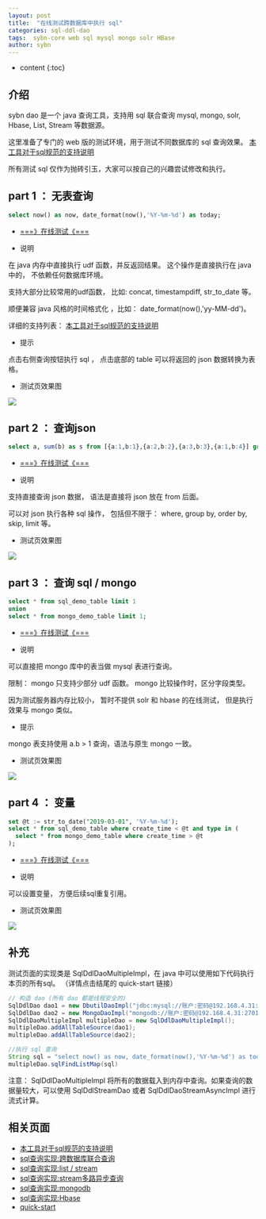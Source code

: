 ```yaml
---
layout: post
title:  "在线测试跨数据库中执行 sql"
categories: sql-ddl-dao
tags:  sybn-core web sql mysql mongo solr HBase
author: sybn
---
```


* content
{:toc}

## 介绍

sybn dao 是一个 java 查询工具，支持用 sql 联合查询 mysql, mongo, solr, Hbase, List, Stream 等数据源。

这里准备了专门的 web 版的测试环境，用于测试不同数据库的 sql 查询效果。  [本工具对于sql规范的支持说明]({{site.baseurl}}/2019/06/06/sql-standard/)

所有测试 sql 仅作为抛砖引玉，大家可以按自己的兴趣尝试修改和执行。








## part 1 ： 无表查询

```sql
select now() as now, date_format(now(),'%Y-%m-%d') as today;
```

- [===》在线测试《===](http://java.linpengfei.cn:8081/dw-api-sql/sql_frame.html?sql=select%20now()%20as%20now%2C%20date_format(now()%2C%27%25Y-%25m-%25d%27)%20as%20today%3B&hide_view_param=true)

* 说明

在 java 内存中直接执行 udf 函数，并反返回结果。 这个操作是直接执行在 java 中的， 不依赖任何数据库环境。

支持大部分比较常用的udf函数， 比如: concat, timestampdiff, str_to_date 等。

 顺便兼容 java 风格的时间格式化 ，比如： date_format(now(),'yy-MM-dd')。

详细的支持列表： [本工具对于sql规范的支持说明]({{site.baseurl}}/2019/06/06/sql-standard/)


* 提示

点击右侧查询按钮执行 sql ， 点击底部的 table 可以将返回的 json 数据转换为表格。

* 测试页效果图

![]({{site.baseurl}}/images/api_sql_table.png)


## part 2 ： 查询json


```sql
select a, sum(b) as s from [{a:1,b:1},{a:2,b:2},{a:3,b:3},{a:1,b:4}] group by a having s > 0 order by a;
```

- [===》在线测试《===](http://java.linpengfei.cn:8081/dw-api-sql/sql_frame.html?sql=select%20a%2C%20sum(b)%20as%20s%0D%0Afrom%20%5B%7Ba%3A1%2Cb%3A1%7D%2C%7Ba%3A2%2Cb%3A2%7D%2C%7Ba%3A3%2Cb%3A3%7D%2C%7Ba%3A1%2Cb%3A4%7D%5D%0D%0Agroup%20by%20a%20having%20s%20>%200%20order%20by%20a&view_param_map=%7B"view_type"%3A"2","xField"%3A"a","xValues"%3A"","xScope"%3A"1~5","xConver"%3A"long","aggFields"%3A"s","groupKeys"%3A"a","interval"%3A"1","defaults"%3A"0"%7D)


* 说明

支持直接查询 json 数据， 语法是直接将 json 放在 from 后面。 

可以对 json 执行各种 sql 操作， 包括但不限于： where, group by, order by, skip, limit 等。

* 测试页效果图

![]({{site.baseurl}}/images/api_sql_table_2.png)

## part 3 ： 查询 sql / mongo


```sql
select * from sql_demo_table limit 1
union
select * from mongo_demo_table limit 1;
```

- [===》在线测试《===](http://java.linpengfei.cn:8081/dw-api-sql/sql_frame.html?sql=select%20*%20from%20sql_demo_table%20limit%201%20%0D%0Aunion%20%0D%0Aselect%20*%20from%20mongo_demo_table%20limit%201%3B)

* 说明

可以直接把 mongo 库中的表当做 mysql 表进行查询。

限制： mongo 只支持少部分 udf 函数。 mongo 比较操作时，区分字段类型。

因为测试服务器内存比较小， 暂时不提供 solr 和 hbase 的在线测试， 但是执行效果与 mongo 类似。

* 提示

mongo 表支持使用 a.b > 1 查询，语法与原生 mongo 一致。 

* 测试页效果图

![]({{site.baseurl}}/images/api_sql_table_3.png)

## part 4 ： 变量

```sql
set @t := str_to_date("2019-03-01", '%Y-%m-%d');
select * from sql_demo_table where create_time < @t and type in (
  select * from mongo_demo_table where create_time > @t
);
```

- [===》在线测试《===](http://java.linpengfei.cn:8081/dw-api-sql/sql_frame.html?sql=set%20%40t%20%3A%3D%20str_to_date("2019-03-01"%2C%20%27%25Y-%25m-%25d%27)%3B%0D%0Aselect%20*%20from%20sql_demo_table%20where%20create_time%20<%20%40t%20and%20type%20in%20(%0D%0A%20%20select%20type%20from%20mongo_demo_table%20where%20create_time%20>%20%40t%0D%0A))

* 说明

可以设置变量， 方便后续sql重复引用。

* 测试页效果图

![]({{site.baseurl}}/images/api_sql_table_4.png)

## 补充

测试页面的实现类是 SqlDdlDaoMultipleImpl，在 java 中可以使用如下代码执行本页的所有sql。 （详情点击结尾的 quick-start 链接）

```java
// 构造 dao (所有 dao 都是线程安全的)
SqlDdlDao dao1 = new DbutilDaoImpl("jdbc:mysql://账户:密码@192.168.4.31:3306,192.168.4.32:3306/test"); // sql
SqlDdlDao dao2 = new MongoDaoImpl("mongodb://账户:密码@192.168.4.31:27017,192.168.4.32:27017/test"); // mongo
SqlDdlDaoMultipleImpl multipleDao = new SqlDdlDaoMultipleImpl();
multipleDao.addAllTableSource(dao1);
multipleDao.addAllTableSource(dao2);

//执行 sql 查询
String sql = "select now() as now, date_format(now(),'%Y-%m-%d') as today";
multipleDao.sqlFindListMap(sql)
```

注意： SqlDdlDaoMultipleImpl 将所有的数据载入到内存中查询。如果查询的数据量较大，可以使用 SqlDdlStreamDao 或者 SqlDdlDaoStreamAsyncImpl 进行流式计算。

## 相关页面
- [本工具对于sql规范的支持说明]({{site.baseurl}}/2019/06/06/sql-standard/)
- [sql查询实现:跨数据库联合查询]({{site.baseurl}}/2018/12/20/sybn-dao-multiple-impl/)
- [sql查询实现:list / stream]({{site.baseurl}}/2018/09/13/datas-sql-ddl-engine/)
- [sql查询实现:stream多路异步查询]({{site.baseurl}}/2018/10/15/sql_ddl_dao_stream_async_impl/)
- [sql查询实现:mongodb]({{site.baseurl}}/2018/09/17/mongo-dao-by-sql/)
- [sql查询实现:Hbase]({{site.baseurl}}/2019/05/16/hbase-dao/)
- [quick-start]({{site.baseurl}}/2019/07/25/quick-start/)